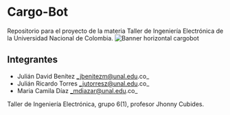 # Cargo-Bot
Repositorio para el proyecto de la materia Taller de Ingeniería Electrónica de la Universidad Nacional de Colombia.
![Banner horizontal cargobot](https://github.com/JulianI3/Cargo-Bot/assets/133937650/8d24265d-02aa-44b4-b4af-14afe44fe710)
## Integrantes
- Julián David Benítez _jbenitezm@unal.edu.co_
- Julián Ricardo Torres _jutorresz@unal.edu.co_
- Maria Camila Díaz _mdiazar@unal.edu.co_

Taller de Ingeniería Electrónica, grupo 6(1), profesor Jhonny Cubides.
